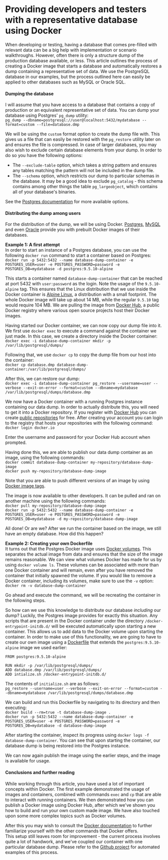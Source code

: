 # Providing developers and testers with a representative database using Docker

When developing or testing, having a database that comes pre-filled with relevant data can be a big help with implementation or scenario walkthroughs. 
However, often there is only a structure dump of the production database available, or less. 
This article outlines the process of creating a Docker image that starts a database and automatically restores a dump containing a representative set of data. 
We use the PostgreSQL database in our examples, but the process outlined here can easily be applied to other databases such as MySQL or Oracle SQL.

#### Dumping the database  
I will assume that you have access to a database that contains a copy of production or an equivalent representative set of data. 
You can dump your database using Postgres' `pg_dump` utility:  
`pg_dump --dbname=postgresql://user@localhost:5432/mydatabase --format=custom --file=database.dmp`  

We will be using the `custom` format option to create the dump file with. This gives us a file that can easily be restored with the `pg_restore` utility later on and ensures the file is compressed. 
In case of larger databases, you may also wish to exclude certain database elements from your dump. In order to do so you have the following options:   

* The `--exclude-table` option, which takes a string pattern and ensures any tables matching the pattern will not be included in the dump file. 
* The `--schema` option, which restricts our dump to particular schemas in the database. It may be a good idea to exclude `pg_catalog` - this schema contains among other things the table `pg_largeobject`, which contains all of your database's binaries.    

See the [Postgres documentation][1] for more available options.

#### Distributing the dump among users 

For the distribution of the dump, we will be using Docker. 
[Postgres][2], [MySQL][3] and even [Oracle][4] provide you with prebuilt Docker images of their databases.   

**Example 1: A first attempt**  
In order to start an instance of a Postgres database, you can use the following `docker run` command to start a container based on Postgres:  
`docker run -p 5432:5432 --name database-dump-container -e POSTGRES_USER=user -e POSTGRES_PASSWORD=password -e POSTGRES_DB=mydatabase -d postgres:9.5.10-alpine`

This starts a container named `database-dump-container` that can be reached at port 5432 with `user:password` as the login.
Note the usage of the `9.5.10-alpine` tag. This ensures that the Linux distribution that we use inside the Docker container is [Alpine Linux][5], a distribution with a small footprint. 
The whole Docker image will take up about 14 MB, while the regular `9.5.10` tag would require 104 MB. 
We are pulling the image from [Docker Hub][6], a public Docker registry where various open source projects host their Docker images.

Having started our Docker container, we can now copy our dump file into it. We first use `docker exec` to execute a command against the container we just made. 
In this case, we create a directory inside the Docker container:    
`docker exec -i database-dump-container mkdir -p /var/lib/postgresql/dumps/`  

Following that, we use `docker cp` to copy the dump file from our host into the container:  
`docker cp database.dmp database-dump-container:/var/lib/postgresql/dumps/`

After this, we can restore our dump:  	
`docker exec -i database-dump-container pg_restore --username=user --verbose --exit-on-error --format=custom --dbname=mydatabase /var/lib/postgresql/dumps/database.dmp`

We now have a Docker container with a running Postgres instance containing our data dump. In order to actually distribute this, you will need to get it into a Docker repository.
If you register with [Docker Hub][7] you can create [public repositories][8] for free. 
After creating your account you can login to the registry that hosts your repositories with the following command:   
`docker login docker.io`  

Enter the username and password for your Docker Hub account when prompted.    

Having done this, we are able to publish our data dump container as an image, using the following commands:   
`docker commit database-dump-container my-repository/database-dump-image`  
`docker push my-repository/database-dump-image`  

Note that you are able to push different versions of an image by using [Docker image tags][9]. 

The image is now available to other developers. It can be pulled and ran on another machine using the following commands:  
`docker pull my-repository/database-dump-image`  
`docker run -p 5432:5432 --name database-dump-container -e POSTGRES_USER=user -e POSTGRES_PASSWORD=password -e POSTGRES_DB=mydatabase -d my-repository/database-dump-image`  

All done! Or are we? After we run the container based on the image, we still have an empty database. How did this happen?

**Example 2: Creating your own Dockerfile**  
It turns out that the Postgres Docker image uses [Docker volumes][10]. This separates the actual image from data and ensures that the size of the image remains reasonable. 
We can view what volumes Docker has made for us by using `docker volume ls`. 
These volumes can be associated with more than one Docker container and will remain, even after you have removed the container that initially spawned the volume.
If you would like to remove a Docker container, including its volumes, make sure to use the `-v` option:  
`docker rm -v database-dump-container`  

Go ahead and execute the command, we will be recreating the container in the following steps.  

So how can we use this knowledge to distribute our database _including_ our dump? Luckily, the Postgres image provides for exactly this situation.
Any scripts that are present in the Docker container under the directory `/docker-entrypoint-initdb.d/` will be executed automatically upon starting a new container.
This allows us to add data to the Docker volume upon starting the container.
In order to make use of this functionality, we are going to have to create our own image using a [Dockerfile][11] that extends the `postgres:9.5.10-alpine` image we used earlier:

    FROM postgres:9.5.10-alpine
    
    RUN mkdir -p /var/lib/postgresql/dumps/
    ADD database.dmp /var/lib/postgresql/dumps/
    ADD intialize.sh /docker-entrypoint-initdb.d/  

The contents of `initialize.sh` are as follows:  
`pg_restore --username=user --verbose --exit-on-error --format=custom --dbname=mydatabase /var/lib/postgresql/dumps/database.dmp`

We can build and run this Dockerfile by navigating to its directory and then executing:  
`docker build --rm=true -t database-dump-image .`  
`docker run -p 5432:5432 --name database-dump-container -e POSTGRES_USER=user -e POSTGRES_PASSWORD=password -e POSTGRES_DB=mydatabase -d database-dump-image`

After starting the container, inspect its progress using `docker logs -f database-dump-container`. You can see that upon starting the container, our database dump is being restored into the Postgres instance.

We can now again publish the image using the earlier steps, and the image is available for usage. 

#### Conclusions and further reading

While working through this article, you have used a lot of important concepts within Docker. 
The first example demonstrated the usage of images and containers, combined with commands `exec` and `cp` that are able to interact with running containers. 
We then demonstrated how you can publish a Docker image using Docker Hub, after which we've shown you how to build and run your own custom made image.
We have also touched upon some more complex topics such as Docker volumes.  

After this you may wish to consult the [Docker documentation][12] to further familiarize yourself with the other commands that Docker offers.  
This setup still leaves room for improvement - the current process involves quite a lot of handwork, and we've coupled our container with one particular database dump. 
Please refer to the [Github project][13] for automated examples of this process.

 [1]: https://www.postgresql.org/docs/9.5/static/app-pgdump.html
 [2]: https://store.docker.com/images/postgres
 [3]: https://store.docker.com/images/mysql
 [4]: https://store.docker.com/images/oracle-database-enterprise-edition
 [5]: https://alpinelinux.org/about
 [6]: https://hub.docker.com/_/postgres/
 [7]: https://hub.docker.com/
 [8]: https://hub.docker.com/add/repository
 [9]: https://docs.docker.com/engine/reference/commandline/image_tag/
 [10]: https://docs.docker.com/engine/admin/volumes/volumes
 [11]: https://docs.docker.com/engine/reference/builder/
 [12]: https://docs.docker.com/
 [13]: https://github.com/markkrijgsman/postgres-docker